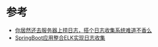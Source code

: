 
# 参考
* [你居然还去服务器上捞日志，搭个日志收集系统难道不香么](http://www.macrozheng.com/#/reference/mall_elk_advance)
* [SpringBoot应用整合ELK实现日志收集](https://mp.weixin.qq.com/s/ll_A6ddBaU99LSYmKdttYw)
